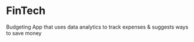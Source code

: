 # FinTech
Budgeting App that uses data analytics to track expenses &amp; suggests ways to save money
